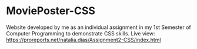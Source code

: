 # MoviePoster-CSS

Website developed by me as an individual assignment in my 1st Semester of Computer Programming to demonstrate CSS skills.
Live view: https://proreports.net/natalia.dias/Assignment2-CSS/index.html
